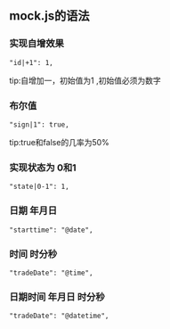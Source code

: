 ## mock.js的语法

### 实现自增效果

```
"id|+1": 1,
```
tip:自增加一，初始值为1  ,初始值必须为数字

### 布尔值

```
"sign|1": true,
```
tip:true和false的几率为50%

### 实现状态为 0和1 

```
"state|0-1": 1,
```

### 日期  年月日

```
"starttime": "@date",
```

### 时间  时分秒

```
"tradeDate": "@time",
```

### 日期时间  年月日 时分秒

```
"tradeDate": "@datetime",
```

